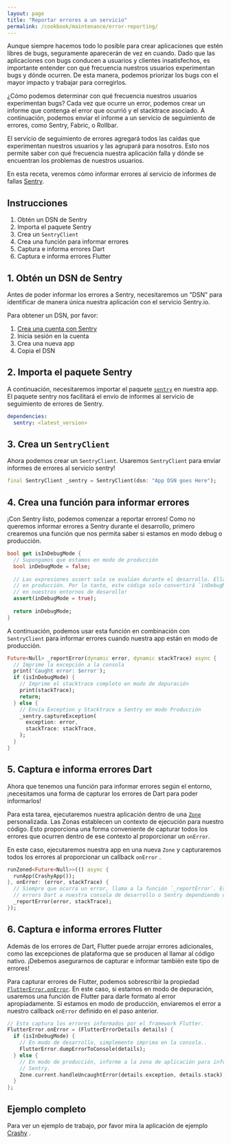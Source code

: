 ```yaml
---
layout: page
title: "Reportar errores a un servicio"
permalink: /cookbook/maintenance/error-reporting/
---
```


Aunque siempre hacemos todo lo posible para crear aplicaciones que estén libres de bugs, seguramente aparecerán de vez en cuando. Dado que las aplicaciones con bugs conducen a usuarios y clientes insatisfechos, es importante entender con qué frecuencia nuestros usuarios experimentan bugs y dónde ocurren. De esta manera, podemos priorizar los bugs con el mayor impacto y trabajar para corregirlos.

¿Cómo podemos determinar con qué frecuencia nuestros usuarios experimentan bugs? Cada vez que ocurre un error, podemos crear un informe que contenga el error que ocurrió y el stacktrace asociado. A continuación, podemos enviar el informe a un servicio de seguimiento de errores, como Sentry, Fabric, o Rollbar. 

El servicio de seguimiento de errores agregará todos las caídas que experimentan nuestros usuarios y las agrupará para nosotros. Esto nos permite saber con qué frecuencia nuestra aplicación falla y dónde se encuentran los problemas de nuestros usuarios. 

En esta receta, veremos cómo informar errores al servicio de informes de fallas 
[Sentry](https://sentry.io/welcome/).

## Instrucciones

  1. Obtén un DSN de Sentry
  2. Importa el paquete Sentry
  3. Crea un `SentryClient`
  4. Crea una función para informar errores
  5. Captura e informa errores Dart
  6. Captura e informa errores Flutter

## 1. Obtén un DSN de Sentry

Antes de poder informar los errores a Sentry, necesitaremos un "DSN" para identificar de manera única nuestra aplicación con el servicio Sentry.io.

Para obtener un DSN, por favor: 

  1. [Crea una cuenta con Sentry](https://sentry.io/signup/)
  2. Inicia sesión en la cuenta
  3. Crea una nueva app
  4. Copia el DSN 

## 2. Importa el paquete Sentry

A continuación, necesitaremos importar el paquete [`sentry`](https://pub.dartlang.org/packages/sentry) en nuestra app. El paquete 
sentry nos facilitará el envío de informes al servicio de seguimiento de errores de Sentry.

```yaml
dependencies:
  sentry: <latest_version>
```

## 3. Crea un `SentryClient`

Ahora podemos crear un `SentryClient`. Usaremos `SentryClient` para enviar informes de errores al servicio sentry!

<!-- skip -->
```dart
final SentryClient _sentry = SentryClient(dsn: "App DSN goes Here");
```

## 4. Crea una función para informar errores

¡Con Sentry listo, podemos comenzar a reportar errores! Como no queremos informar errores a Sentry durante el desarrollo, primero crearemos una función que nos permita saber si estamos en modo debug o producción.

<!-- skip -->
```dart
bool get isInDebugMode {
  // Supongamos que estamos en modo de producción
  bool inDebugMode = false;
  
  // Las expresiones assert solo se evalúan durante el desarrollo. Ellas son ignoradas
  // en producción. Por lo tanto, este código solo convertirá `inDebugMode` a true
  // en nuestros entornos de desarollo!
  assert(inDebugMode = true);
  
  return inDebugMode;
}
```   

A continuación, podemos usar esta función en combinación con `SentryClient` para informar errores cuando nuestra app están en modo de producción.

<!-- skip -->
```dart
Future<Null> _reportError(dynamic error, dynamic stackTrace) async {
  // Imprime la excepción a la consola
  print('Caught error: $error');
  if (isInDebugMode) {
    // Imprime el stacktrace completo en modo de depuración
    print(stackTrace);
    return;
  } else {
    // Envía Exception y Stacktrace a Sentry en modo Producción
    _sentry.captureException(
      exception: error,
      stackTrace: stackTrace,
    ); 
  }
}
```

## 5. Captura e informa errores Dart

Ahora que tenemos una función para informar errores según el entorno, ¡necesitamos una forma de capturar los errores de Dart para poder informarlos! 

Para esta tarea, ejecutaremos nuestra aplicación dentro de una 
[`Zone`](https://docs.flutter.io/flutter/dart-async/Zone-class.html) personalizada. Las Zonas establecen un contexto de ejecución para nuestro código. Esto proporciona una forma conveniente de capturar todos los errores que ocurren dentro de ese contexto al proporcionar un `onError`.

En este caso, ejecutaremos nuestra app en una nueva `Zone` y capturaremos todos los errores al proporcionar un callback `onError` .

<!-- skip -->
```dart
runZoned<Future<Null>>(() async {
  runApp(CrashyApp());
}, onError: (error, stackTrace) {
  // Siempre que ocurra un error, llama a la función `_reportError`. Esto enviará
  // errors Dart a nuestra consola de desarrollo o Sentry dependiendo del entorno.
  _reportError(error, stackTrace);
});
```

## 6. Captura e informa errores Flutter

Además de los errores de Dart, Flutter puede arrojar errores adicionales, como las excepciones de plataforma que se producen al llamar al código nativo. ¡Debemos asegurarnos de capturar e informar también este tipo de errores!

Para capturar errores de Flutter, podemos sobrescribir la propiedad 
[`FlutterError.onError`](https://docs.flutter.io/flutter/foundation/FlutterError/onError.html).  En este caso, si estamos en modo de depuración, usaremos una función de Flutter para darle formato al error apropiadamente. Si estamos en modo de producción, enviaremos el error a nuestro callback `onError`  definido  en el paso anterior.  

<!-- skip -->
```dart
// Esto captura los errores informados por el framework Flutter.
FlutterError.onError = (FlutterErrorDetails details) {
  if (isInDebugMode) {
    // En modo de desarrollo, simplemente imprima en la consola..
    FlutterError.dumpErrorToConsole(details);
  } else {
    // En modo de producción, informe a la zona de aplicación para informar a
    // Sentry.
    Zone.current.handleUncaughtError(details.exception, details.stack);
  }
};
```

## Ejemplo completo

Para ver un ejemplo de trabajo, por favor mira la aplicación de ejemplo 
[Crashy](https://github.com/flutter/crashy) . 

